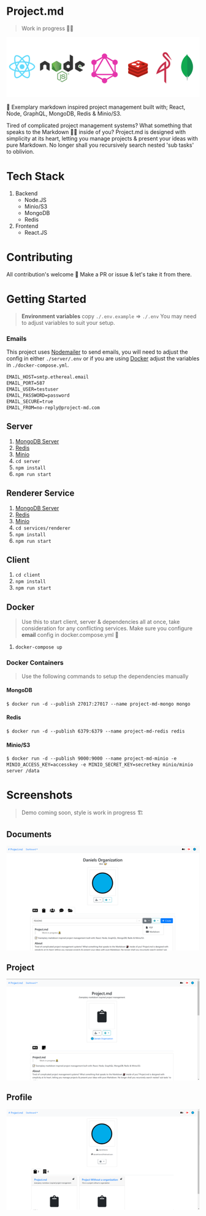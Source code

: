 # Project.md
> Work in progress 👷‍♂️

![banner](./assets/banner.png)

📝 Exemplary markdown inspired project management built with; React, Node, GraphQL, MongoDB, Redis & Minio/S3.

Tired of complicated project management systems? What something that speaks to the Markdown 🐱‍👤 inside of you? Project.md is designed with simplicity at its heart, letting you manage projects & present your ideas with pure Markdown. No longer shall you recursively search nested 'sub tasks' to oblivion.

# Tech Stack
1. Backend
    * Node.JS
    * Minio/S3
    * MongoDB
    * Redis
3. Frontend
    * React.JS

# Contributing 
All contribution's welcome 🍺 Make a PR or issue & let's take it from there. 

# Getting Started
> **Environment variables** copy `./.env.example` => `./.env` You may need to adjust variables to suit your setup.

### Emails
This project uses [Nodemailer](https://nodemailer.com/about/) to send emails, you will need to adjust the config in either `./server/.env` or if you are using [Docker](#docker) adjust the variables in `./docker-compose.yml`.

```
EMAIL_HOST=smtp.ethereal.email
EMAIL_PORT=587
EMAIL_USER=testuser
EMAIL_PASSWORD=password
EMAIL_SECURE=true
EMAIL_FROM=no-reply@project-md.com
```

## Server 
1. [MongoDB Server](https://www.mongodb.com/)
2. [Redis](https://redis.io/)
3. [Minio](https://min.io/)
4. `cd server`
5. `npm install`
6. `npm run start`

## Renderer Service
1. [MongoDB Server](https://www.mongodb.com/)
2. [Redis](https://redis.io/)
3. [Minio](https://min.io/)
4. `cd services/renderer`
5. `npm install`
6. `npm run start`

## Client 
1. `cd client`
2. `npm install`
3. `npm run start`

## Docker
> Use this to start client, server & dependencies all at once, take consideration for any conflicting services. Make sure you configure **email** config in docker.compose.yml 🐳

1. `docker-compose up`

### Docker Containers
> Use the following commands to setup the dependencies manually

#### MongoDB
```
$ docker run -d --publish 27017:27017 --name project-md-mongo mongo 
```

#### Redis
```
$ docker run -d --publish 6379:6379 --name project-md-redis redis
```

#### Minio/S3
```
$ docker run -d --publish 9000:9000 --name project-md-minio -e MINIO_ACCESS_KEY=accesskey -e MINIO_SECRET_KEY=secretkey minio/minio server /data
```

# Screenshots
> Demo coming soon, style is work in progress 🏗

## Documents
![documents](./assets/documents.sneek.png)

## Project
![project page](./assets/project-sneek.png)

## Profile
![profile page](./assets/profile-sneek.png)
